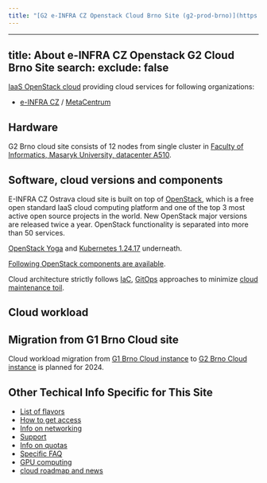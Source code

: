 ```yaml
---
title: "[G2 e-INFRA CZ Openstack Cloud Brno Site (g2-prod-brno)](https://brno.openstack.cloud.e-infra.cz/)"
---
```

---
title: About e-INFRA CZ Openstack G2 Cloud Brno Site
search:
  exclude: false
---
[IaaS OpenStack cloud](https://brno.openstack.cloud.e-infra.cz/) providing cloud services for following organizations:

 - [e-INFRA CZ](https://www.e-infra.cz/en) / [MetaCentrum](https://www.metacentrum.cz/en/index.html)
 
## Hardware

G2 Brno cloud site consists of 12 nodes from single cluster in [Faculty of Informatics, Masaryk University, datacenter A510](https://www.fi.muni.cz/index.html.en).


## Software, cloud versions and components

E-INFRA CZ Ostrava cloud site is built on top of [OpenStack](https://www.openstack.org/), which is a free open standard IaaS cloud computing platform
and one of the top 3 most active open source projects in the world. New OpenStack major versions are
released twice a year. OpenStack functionality is separated into more than 50 services.

[OpenStack Yoga](https://www.openstack.org/software/yoga/) and [Kubernetes 1.24.17](https://kubernetes.io/blog/2022/05/03/kubernetes-1-24-release-announcement/) underneath.

[Following OpenStack components are available](./openstack-components.md).

Cloud architecture strictly follows [IaC](https://en.wikipedia.org/wiki/Infrastructure_as_code), [GitOps](https://opengitops.dev/) approaches to minimize [cloud maintenance toil](https://sre.google/workbook/eliminating-toil/).

## Cloud workload

## Migration from G1 Brno Cloud site

Cloud workload migration from [G1 Brno Cloud instance](../brno-g1-site/index.md) to [G2 Brno Cloud instance](./index.md) is planned for 2024.

## Other Techical Info Specific for This Site

 * [List of flavors](./flavors.md)
 * [How to get access](./get-access.md)
 * [Info on networking](./networking.md)
 * [Support](./get-support.md)
 * [Info on quotas](./quota-limits.md)
 * [Specific FAQ](./faq.md)
 * [GPU computing](./gpu-computing.md)
 * [cloud roadmap and news](./roadmap-news.md)
